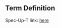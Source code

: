 ## Term Definition

Spec-Up-T link: <a href='https://weboftrust.github.io/WOT-terms/docs/glossary/LID'>here</a>
